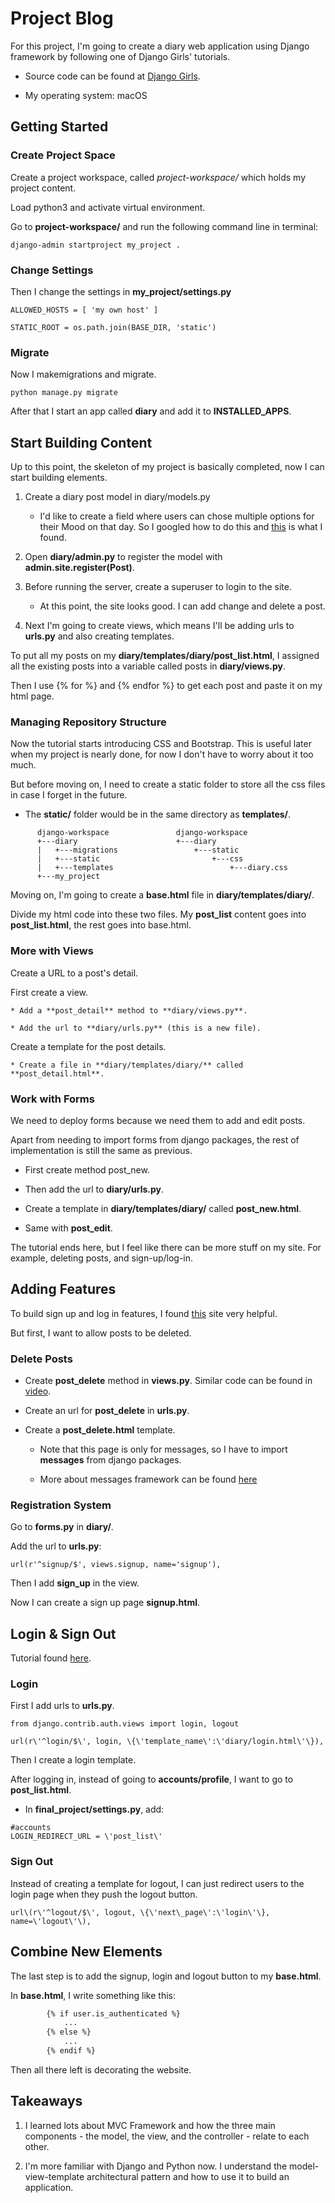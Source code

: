 # Project Blog

For this project, I'm going to create a diary web application using Django framework by following one of Django Girls' tutorials.

* Source code can be found at [Django Girls](https://tutorial.djangogirls.org/en/django_start_project/).

* My operating system: macOS

## Getting Started

### Create Project Space

Create a project workspace, called *project-workspace/* which holds my project content.

Load python3 and activate virtual environment.

Go to **project-workspace/** and run the following command line in terminal:

```
django-admin startproject my_project .
```

### Change Settings

Then I change the settings in **my_project/settings.py**

```
ALLOWED_HOSTS = [ 'my own host' ]

STATIC_ROOT = os.path.join(BASE_DIR, 'static')
```

### Migrate

Now I makemigrations and migrate.

```
python manage.py migrate
```

After that I start an app called **diary** and add it to **INSTALLED_APPS**.

## Start Building Content

Up to this point, the skeleton of my project is basically completed, now I can start building elements.

1. Create a diary post model in diary/models.py

	* I'd like to create a field where users can chose multiple options for their Mood on that day. So I googled how to do this and [this](https://www.youtube.com/watch?v=5jWJBpS0tkg) is what I found.
	
2. Open **diary/admin.py** to register the model with **admin.site.register(Post)**.

3. Before running the server, create a superuser to login to the site.

	* At this point, the site looks good. I can add change and delete a post.
	
4. Next I'm going to create views, which means I'll be adding urls to **urls.py** and also creating templates.

To put all my posts on my **diary/templates/diary/post_list.html**, I assigned all the existing posts into a variable called posts in **diary/views.py**.

Then I use {% for %} and {% endfor %} to get each post and paste it on my html page.

### Managing Repository Structure

Now the tutorial starts introducing CSS and Bootstrap. This is useful later when my project is nearly done, for now I don't have to worry about it too much.

But before moving on, I need to create a static folder to store all the css files in case I forget in the future.

* The **static/** folder would be in the same directory as **templates/**.

```
      django-workspace               django-workspace
      +---diary                      +---diary
      |   +---migrations                 +---static
      |   +---static                         +---css
      |   +---templates                          +---diary.css
      +---my_project
```

Moving on, I'm going to create a **base.html** file in **diary/templates/diary/**.

Divide my html code into these two files. My **post_list** content goes into **post_list.html**, the rest goes into base.html.

### More with Views

Create a URL to a post's detail.

First create a view.

	* Add a **post_detail** method to **diary/views.py**.
	
	* Add the url to **diary/urls.py** (this is a new file).
	
Create a template for the post details.

	* Create a file in **diary/templates/diary/** called **post_detail.html**.

### Work with Forms

We need to deploy forms because we need them to add and edit posts.

Apart from needing to import forms from django packages, the rest of implementation is still the same as previous.

* First create method post_new.

* Then add the url to **diary/urls.py**.

* Create a template in **diary/templates/diary/** called **post_new.html**.

* Same with **post_edit**.

The tutorial ends here, but I feel like there can be more stuff on my site. For example, deleting posts, and sign-up/log-in.

## Adding Features

To build sign up and log in features, I found [this](https://simpleisbetterthancomplex.com/tutorial/2017/02/18/how-to-create-user-sign-up-view.html) site very helpful.

But first, I want to allow posts to be deleted.

### Delete Posts

* Create **post_delete** method in **views.py**. Similar code can be found in [video](https://www.youtube.com/watch?v=8_Chnq4x1vA).

* Create an url for **post_delete** in **urls.py**.

* Create a **post_delete.html** template.

	* Note that this page is only for messages, so I have to import **messages** from django packages.
	
	* More about messages framework can be found [here](https://docs.djangoproject.com/en/2.0/ref/contrib/messages/)
	
### Registration System

Go to **forms.py** in **diary/**.

Add the url to **urls.py**:

```
url(r'^signup/$', views.signup, name='signup'),
```

Then I add **sign_up** in the view.

Now I can create a sign up page **signup.html**.

## Login & Sign Out

Tutorial found [here](https://www.youtube.com/watch?v=exgNlhAPyQ8).

### Login

First I add urls to **urls.py**.

```
from django.contrib.auth.views import login, logout

url(r\'^login/$\', login, \{\'template_name\':\'diary/login.html\'\}),
```

Then I create a login template.

After logging in, instead of going to **accounts/profile**, I want to go to **post_list.html**.

* In **final_project/settings.py**, add:

```
#accounts
LOGIN_REDIRECT_URL = \'post_list\'
```

### Sign Out

Instead of creating a template for logout, I can just redirect users to the login page when they push the logout button.

```
url\(r\'^logout/$\', logout, \{\'next\_page\':\'login\'\}, name=\'logout\'\),
```

## Combine New Elements

The last step is to add the signup, login and logout button to my **base.html**.

In **base.html**, I write something like this:

```html
        {% if user.is_authenticated %}
            ...
        {% else %}
            ...
        {% endif %}
```

Then all there left is decorating the website.

## Takeaways

1. I learned lots about MVC Framework and how the three main components - the model, the view, and the controller - relate to each other.

2. I'm more familiar with Django and Python now. I understand the model-view-template architectural pattern and how to use it to build an application.